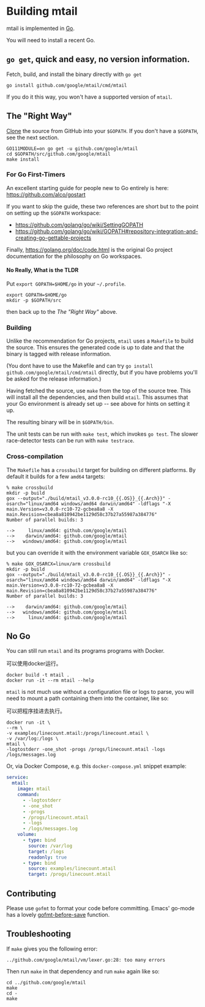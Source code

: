 # Building mtail

mtail is implemented in [Go](http://golang.org).

You will need to install a recent Go.

## `go get`, quick and easy, no version information.

Fetch, build, and install the binary directly with `go get`

`go install github.com/google/mtail/cmd/mtail`

If you do it this way, you won't have a supported version of `mtail`.

## The "Right Way"

[Clone](http://github.com/google/mtail) the source from GitHub into your `$GOPATH`.  If you don't have a `$GOPATH`, see the next section.

```
GO111MODULE=on go get -u github.com/google/mtail
cd $GOPATH/src/github.com/google/mtail
make install
```

### For Go First-Timers

An excellent starting guide for people new to Go entirely is here: https://github.com/alco/gostart

If you want to skip the guide, these two references are short but to the point
on setting up the `$GOPATH` workspace:

* https://github.com/golang/go/wiki/SettingGOPATH
* https://github.com/golang/go/wiki/GOPATH#repository-integration-and-creating-go-gettable-projects

Finally, https://golang.org/doc/code.html is the original Go project
documentation for the philosophy on Go workspaces.

#### No Really, What is the TLDR

Put `export GOPATH=$HOME/go` in your `~/.profile`.

```
export GOPATH=$HOME/go
mkdir -p $GOPATH/src
```

then back up to the _The "Right Way"_ above.

### Building

Unlike the recommendation for Go projects, `mtail` uses a `Makefile` to build the source.  This ensures the generated code is up to date and that the binary is tagged with release information.

(You dont have to use the Makefile and can try `go install github.com/google/mtail/cmd/mtail` directly, but if you have problems you'll be asked for the release information.)

Having fetched the source, use `make` from the top of the source tree.  This will install all the dependencies, and then build `mtail`.  This assumes that your Go environment is already set up -- see above for hints on setting it up.

The resulting binary will be in `$GOPATH/bin`.

The unit tests can be run with `make test`, which invokes `go test`.  The slower race-detector tests can be run with `make testrace`.

### Cross-compilation

The `Makefile` has a `crossbuild` target for building on different platforms.  By default it builds for a few `amd64` targets:

```
% make crossbuild
mkdir -p build
gox --output="./build/mtail_v3.0.0-rc10_{{.OS}}_{{.Arch}}" -osarch="linux/amd64 windows/amd64 darwin/amd64" -ldflags "-X main.Version=v3.0.0-rc10-72-gcbea8a8 -X main.Revision=cbea8a810942be1129d58c37b27a55987a384776"
Number of parallel builds: 3

-->     linux/amd64: github.com/google/mtail
-->    darwin/amd64: github.com/google/mtail
-->   windows/amd64: github.com/google/mtail
```

but you can override it with the environment variable `GOX_OSARCH` like so:

```
% make GOX_OSARCX=linux/arm crossbuild
mkdir -p build
gox --output="./build/mtail_v3.0.0-rc10_{{.OS}}_{{.Arch}}" -osarch="linux/amd64 windows/amd64 darwin/amd64" -ldflags "-X main.Version=v3.0.0-rc10-72-gcbea8a8 -X main.Revision=cbea8a810942be1129d58c37b27a55987a384776"
Number of parallel builds: 3

-->    darwin/amd64: github.com/google/mtail
-->   windows/amd64: github.com/google/mtail
-->     linux/amd64: github.com/google/mtail
```

## No Go

You can still run `mtail` and its programs programs with Docker.

可以使用docker运行。

```
docker build -t mtail .
docker run -it --rm mtail --help
```

`mtail` is not much use without a configuration file or logs to parse, you will need to mount a path containing them into the container, like so:

可以把程序挂进去执行。

```
docker run -it \
--rm \
-v examples/linecount.mtail:/progs/linecount.mtail \
-v /var/log:/logs \
mtail \
-logtostderr -one_shot -progs /progs/linecount.mtail -logs /logs/messages.log
```

Or, via Docker Compose, e.g. this `docker-compose.yml` snippet example:

```yaml
service:
  mtail:
    image: mtail
    command:
      - -logtostderr
      - -one_shot
      - -progs
      - /progs/linecount.mtail
      - -logs
      - /logs/messages.log
    volume:
      - type: bind
        source: /var/log
        target: /logs
        readonly: true
      - type: bind
        source: examples/linecount.mtail
        target: /progs/linecount.mtail
```

## Contributing

Please use `gofmt` to format your code before committing.  Emacs' go-mode has a lovely [gofmt-before-save](http://golang.org/misc/emacs/go-mode.el) function.

## Troubleshooting

If `make` gives you the following error:

```
../github.com/google/mtail/vm/lexer.go:28: too many errors
```

Then run `make` in that dependency and run `make` again like so:

```
cd ../github.com/google/mtail
make
cd -
make
```
